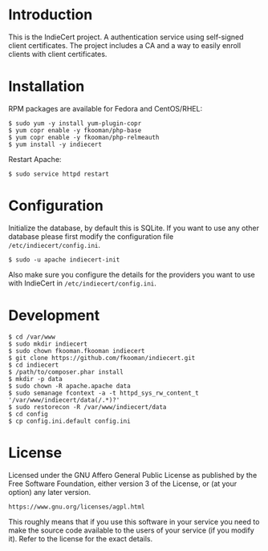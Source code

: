 # Introduction
This is the IndieCert project. A authentication service using self-signed 
client certificates. The project includes a CA and a way to easily enroll
clients with client certificates.

# Installation
RPM packages are available for Fedora and CentOS/RHEL:

    $ sudo yum -y install yum-plugin-copr
    $ yum copr enable -y fkooman/php-base
    $ yum copr enable -y fkooman/php-relmeauth
    $ yum install -y indiecert

Restart Apache:

    $ sudo service httpd restart

# Configuration
Initialize the database, by default this is SQLite. If you want to use any 
other database please first modify the configuration file
`/etc/indiecert/config.ini`.

    $ sudo -u apache indiecert-init

Also make sure you configure the details for the providers you want to use 
with IndieCert in `/etc/indiecert/config.ini`.

# Development

    $ cd /var/www
    $ sudo mkdir indiecert
    $ sudo chown fkooman.fkooman indiecert
    $ git clone https://github.com/fkooman/indiecert.git
    $ cd indiecert
    $ /path/to/composer.phar install
    $ mkdir -p data
    $ sudo chown -R apache.apache data
    $ sudo semanage fcontext -a -t httpd_sys_rw_content_t '/var/www/indiecert/data(/.*)?'
    $ sudo restorecon -R /var/www/indiecert/data
    $ cd config
    $ cp config.ini.default config.ini

# License
Licensed under the GNU Affero General Public License as published by the Free 
Software Foundation, either version 3 of the License, or (at your option) any 
later version.

    https://www.gnu.org/licenses/agpl.html

This roughly means that if you use this software in your service you need to 
make the source code available to the users of your service (if you modify
it). Refer to the license for the exact details.
